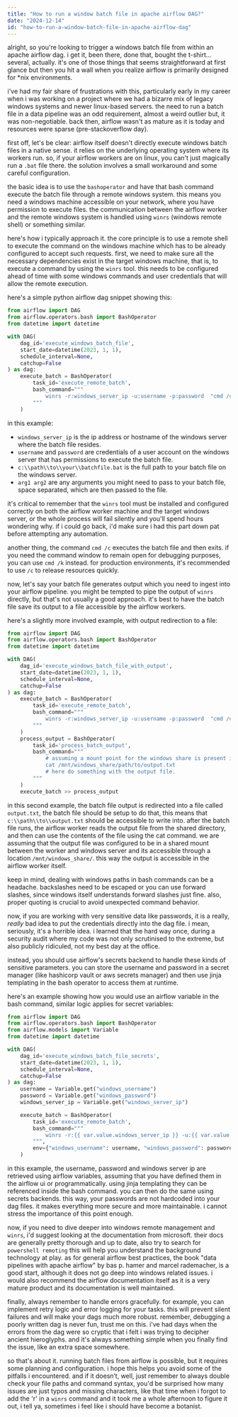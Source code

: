 ```yaml
---
title: "How to run a window batch file in apache airflow DAG?"
date: "2024-12-14"
id: "how-to-run-a-window-batch-file-in-apache-airflow-dag"
---
```


alright, so you're looking to trigger a windows batch file from within an apache airflow dag. i get it, been there, done that, bought the t-shirt… several, actually. it's one of those things that seems straightforward at first glance but then you hit a wall when you realize airflow is primarily designed for *nix environments.

i've had my fair share of frustrations with this, particularly early in my career when i was working on a project where we had a bizarre mix of legacy windows systems and newer linux-based servers. the need to run a batch file in a data pipeline was an odd requirement, almost a weird outlier but, it was non-negotiable. back then, airflow wasn't as mature as it is today and resources were sparse (pre-stackoverflow day).

first off, let's be clear: airflow itself doesn't directly execute windows batch files in a native sense. it relies on the underlying operating system where its workers run. so, if your airflow workers are on linux, you can't just magically run a `.bat` file there. the solution involves a small workaround and some careful configuration.

the basic idea is to use the `bashoperator` and have that bash command execute the batch file through a remote windows system. this means you need a windows machine accessible on your network, where you have permission to execute files. the communication between the airflow worker and the remote windows system is handled using `winrs` (windows remote shell) or something similar.

here's how i typically approach it. the core principle is to use a remote shell to execute the command on the windows machine which has to be already configured to accept such requests. first, we need to make sure all the necessary dependencies exist in the target windows machine, that is, to execute a command by using the `winrs` tool. this needs to be configured ahead of time with some windows commands and user credentials that will allow the remote execution.

here's a simple python airflow dag snippet showing this:

```python
from airflow import DAG
from airflow.operators.bash import BashOperator
from datetime import datetime

with DAG(
    dag_id='execute_windows_batch_file',
    start_date=datetime(2023, 1, 1),
    schedule_interval=None,
    catchup=False
) as dag:
    execute_batch = BashOperator(
        task_id='execute_remote_batch',
        bash_command="""
            winrs -r:windows_server_ip -u:username -p:password  "cmd /c c:\\path\\to\\your\\batchfile.bat arg1 arg2"
        """
    )
```

in this example:

*   `windows_server_ip` is the ip address or hostname of the windows server where the batch file resides.
*   `username` and `password` are credentials of a user account on the windows server that has permissions to execute the batch file.
*   `c:\\path\\to\\your\\batchfile.bat` is the full path to your batch file on the windows server.
*   `arg1 arg2` are any arguments you might need to pass to your batch file, space separated, which are then passed to the file.

it's critical to remember that the `winrs` tool must be installed and configured correctly on both the airflow worker machine and the target windows server, or the whole process will fail silently and you'll spend hours wondering why. if i could go back, i'd make sure i had this part down pat before attempting any automation.

another thing, the command `cmd /c` executes the batch file and then exits. if you need the command window to remain open for debugging purposes, you can use `cmd /k` instead. for production environments, it's recommended to use `/c` to release resources quickly.

now, let's say your batch file generates output which you need to ingest into your airflow pipeline. you might be tempted to pipe the output of `winrs` directly, but that's not usually a good approach. it's best to have the batch file save its output to a file accessible by the airflow workers.

here's a slightly more involved example, with output redirection to a file:

```python
from airflow import DAG
from airflow.operators.bash import BashOperator
from datetime import datetime

with DAG(
    dag_id='execute_windows_batch_file_with_output',
    start_date=datetime(2023, 1, 1),
    schedule_interval=None,
    catchup=False
) as dag:
    execute_batch = BashOperator(
        task_id='execute_remote_batch',
        bash_command="""
            winrs -r:windows_server_ip -u:username -p:password  "cmd /c c:\\path\\to\\your\\batchfile.bat > c:\\path\\to\\output.txt"
        """
    )
    process_output = BashOperator(
        task_id='process_batch_output',
        bash_command="""
            # assuming a mount point for the windows share is present in airflow worker machine
            cat /mnt/windows_share/path/to/output.txt
            # here do something with the output file.
        """
    )
    execute_batch >> process_output
```

in this second example, the batch file output is redirected into a file called `output.txt`, the batch file should be setup to do that, this means that `c:\\path\\to\\output.txt` should be accessible to write into. after the batch file runs, the airflow worker reads the output file from the shared directory, and then can use the contents of the file using the cat command. we are assuming that the output file was configured to be in a shared mount between the worker and windows server and its accessible through a location `/mnt/windows_share/`. this way the output is accessible in the airflow worker itself.

keep in mind, dealing with windows paths in bash commands can be a headache. backslashes need to be escaped or you can use forward slashes, since windows itself understands forward slashes just fine. also, proper quoting is crucial to avoid unexpected command behavior.

now, if you are working with very sensitive data like passwords, it is a really, *really* bad idea to put the credentials directly into the dag file. i mean, seriously, it's a horrible idea. i learned that the hard way once, during a security audit where my code was not only scrutinised to the extreme, but also publicly ridiculed, not my best day at the office.

instead, you should use airflow's secrets backend to handle these kinds of sensitive parameters. you can store the username and password in a secret manager (like hashicorp vault or aws secrets manager) and then use jinja templating in the bash operator to access them at runtime.

here's an example showing how you would use an airflow variable in the bash command, similar logic applies for secret variables:

```python
from airflow import DAG
from airflow.operators.bash import BashOperator
from airflow.models import Variable
from datetime import datetime

with DAG(
    dag_id='execute_windows_batch_file_secrets',
    start_date=datetime(2023, 1, 1),
    schedule_interval=None,
    catchup=False
) as dag:
    username = Variable.get("windows_username")
    password = Variable.get("windows_password")
    windows_server_ip = Variable.get("windows_server_ip")

    execute_batch = BashOperator(
        task_id='execute_remote_batch',
        bash_command="""
            winrs -r:{{ var.value.windows_server_ip }} -u:{{ var.value.windows_username }} -p:{{ var.value.windows_password }}  "cmd /c c:\\path\\to\\your\\batchfile.bat"
        """,
        env={"windows_username": username, "windows_password": password,"windows_server_ip": windows_server_ip }
    )
```

in this example, the username, password and windows server ip are retrieved using airflow variables, assuming that you have defined them in the airflow ui or programmatically. using jinja templating they can be referenced inside the bash command. you can then do the same using secrets backends. this way, your passwords are not hardcoded into your dag files. it makes everything more secure and more maintainable. i cannot stress the importance of this point enough.

now, if you need to dive deeper into windows remote management and `winrs`, i'd suggest looking at the documentation from microsoft. their docs are generally pretty thorough and up to date, also try to search for `powershell remoting` this will help you understand the background technology at play. as for general airflow best practices, the book "data pipelines with apache airflow" by bas p. hamer and marcel rademacher, is a good start, although it does not go deep into windows related issues. i would also recommend the airflow documentation itself as it is a very mature product and its documentation is well maintained.

finally, always remember to handle errors gracefully. for example, you can implement retry logic and error logging for your tasks. this will prevent silent failures and will make your dags much more robust. remember, debugging a poorly written dag is never fun, trust me on this. i've had days when the errors from the dag were so cryptic that i felt i was trying to decipher ancient hieroglyphs. and it's always something simple when you finally find the issue, like an extra space somewhere.

so that's about it. running batch files from airflow is possible, but it requires some planning and configuration. i hope this helps you avoid some of the pitfalls i encountered. and if it doesn’t, well, just remember to always double check your file paths and command syntax, you'd be surprised how many issues are just typos and missing characters, like that time when i forgot to add the 'r' in a `winrs` command and it took me a whole afternoon to figure it out, i tell ya, sometimes i feel like i should have become a botanist.
